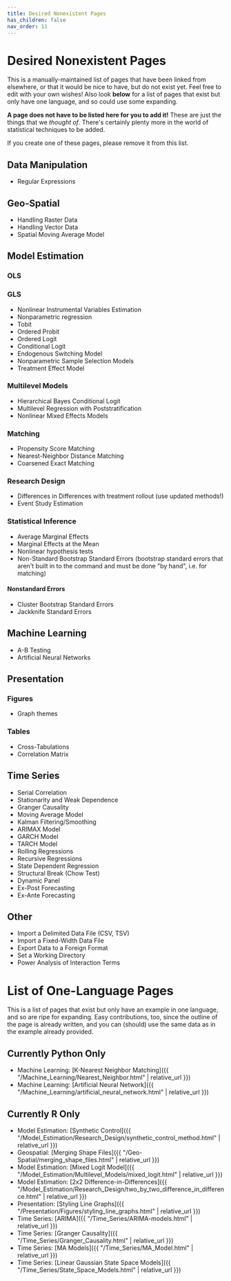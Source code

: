 ```yaml
---
title: Desired Nonexistent Pages
has_children: false
nav_order: 11
---
```


# Desired Nonexistent Pages

This is a manually-maintained list of pages that have been linked from elsewhere, or that it would be nice to have, but do not exist yet. Feel free to edit with your own wishes! Also look **below** for a list of pages that exist but only have one language, and so could use some expanding.

**A page does not have to be listed here for you to add it!** These are just the things that we *thought of*. There's certainly plenty more in the world of statistical techniques to be added.

If you create one of these pages, please remove it from this list.

## Data Manipulation

* Regular Expressions

## Geo-Spatial

* Handling Raster Data
* Handling Vector Data
* Spatial Moving Average Model

## Model Estimation

### OLS

### GLS

* Nonlinear Instrumental Variables Estimation
* Nonparametric regression
* Tobit
* Ordered Probit
* Ordered Logit
* Conditional Logit
* Endogenous Switching Model
* Nonparametric Sample Selection Models
* Treatment Effect Model

### Multilevel Models

* Hierarchical Bayes Conditional Logit
* Multilevel Regression with Poststratification
* Nonlinear Mixed Effects Models

### Matching

* Propensity Score Matching
* Nearest-Neighbor Distance Matching
* Coarsened Exact Matching

### Research Design

* Differences in Differences with treatment rollout (use updated methods!)
* Event Study Estimation

### Statistical Inference

* Average Marginal Effects
* Marginal Effects at the Mean
* Nonlinear hypothesis tests
* Non-Standard Bootstrap Standard Errors (bootstrap standard errors that aren't built in to the command and must be done "by hand", i.e. for matching)

#### Nonstandard Errors

* Cluster Bootstrap Standard Errors
* Jackknife Standard Errors

## Machine Learning

* A-B Testing
* Artificial Neural Networks

## Presentation

### Figures

* Graph themes

### Tables

* Cross-Tabulations
* Correlation Matrix

## Time Series

* Serial Correlation
* Stationarity and Weak Dependence
* Granger Causality
* Moving Average Model
* Kalman Filtering/Smoothing
* ARIMAX Model
* GARCH Model
* TARCH Model
* Rolling Regressions
* Recursive Regressions
* State Dependent Regression
* Structural Break (Chow Test)
* Dynamic Panel
* Ex-Post Forecasting
* Ex-Ante Forecasting

## Other

* Import a Delimited Data File (CSV, TSV)
* Import a Fixed-Width Data File
* Export Data to a Foreign Format
* Set a Working Directory
* Power Analysis of Interaction Terms

# List of One-Language Pages

This is a list of pages that exist but only have an example in one language, and so are ripe for expanding. Easy contributions, too, since the outline of the page is already written, and you can (should) use the same data as in the example already provided.

## Currently Python Only

* Machine Learning: [K-Nearest Neighbor Matching]({{ "/Machine_Learning/Nearest_Neighbor.html" | relative_url }})
* Machine Learning: [Artificial Neural Network]({{ "/Machine_Learning/artificial_neural_network.html" | relative_url }})

## Currently R Only

* Model Estimation: [Synthetic Control]({{ "/Model_Estimation/Research_Design/synthetic_control_method.html" | relative_url }})
* Geospatial: [Merging Shape Files]({{ "/Geo-Spatial/merging_shape_files.html" | relative_url }})
* Model Estimation: [Mixed Logit Model]({{ "/Model_Estimation/Multilevel_Models/mixed_logit.html" | relative_url }})
* Model Estimation: [2x2 Difference-in-Differences]({{ "/Model_Estimation/Research_Design/two_by_two_difference_in_difference.html" | relative_url }})
* Presentation: [Styling Line Graphs]({{ "/Presentation/Figures/styling_line_graphs.html" | relative_url }})
* Time Series: [ARIMA]({{ "/Time_Series/ARIMA-models.html" | relative_url }})
* Time Series: [Granger Causality]({{ "/Time_Series/Granger_Causality.html" | relative_url }})
* Time Series: [MA Models]({{ "/Time_Series/MA_Model.html" | relative_url }})
* Time Series: [Linear Gaussian State Space Models]({{ "/Time_Series/State_Space_Models.html" | relative_url }})

